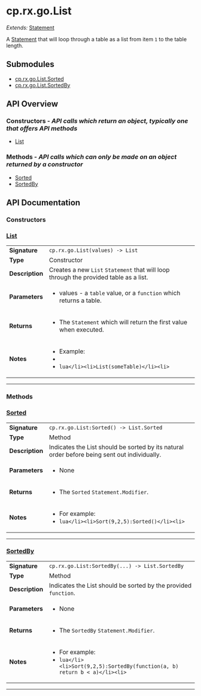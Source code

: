 # cp.rx.go.List

_Extends:_ [Statement](cp.rx.go.Statement.md)

A [Statement](cp.rx.go.Statement.md) that will loop through a table as a list from item `1` to the table length.

## Submodules
 * [cp.rx.go.List.Sorted](cp.rx.go.List.Sorted.md)
 * [cp.rx.go.List.SortedBy](cp.rx.go.List.SortedBy.md)

## API Overview
### **Constructors** - _API calls which return an object, typically one that offers API methods_
 * [List](#list)

### **Methods** - _API calls which can only be made on an object returned by a constructor_
 * [Sorted](#sorted)
 * [SortedBy](#sortedby)


## API Documentation

### Constructors


### [List](#list)

|                                             |                                                                                     |
| --------------------------------------------|-------------------------------------------------------------------------------------|
| **Signature**                               | `cp.rx.go.List(values) -> List`                                                                    |
| **Type**                                    | Constructor                                                                     |
| **Description**                             | Creates a new `List` `Statement` that will loop through the provided table as a list.                                                                     |
| **Parameters**                              | <ul><li>values  - a `table` value, or a `function` which returns a table.</li></ul> |
| **Returns**                                 | <ul><li>The `Statement` which will return the first value when executed.</li></ul>          |
| **Notes**                                   | <ul><li>Example:</li><li></li><li>```lua</li><li>List(someTable)</li><li>```</li></ul>                |

---
### Methods


### [Sorted](#sorted)

|                                             |                                                                                     |
| --------------------------------------------|-------------------------------------------------------------------------------------|
| **Signature**                               | `cp.rx.go.List:Sorted() -> List.Sorted`                                                                    |
| **Type**                                    | Method                                                                     |
| **Description**                             | Indicates the List should be sorted by its natural order before being sent out individually.                                                                     |
| **Parameters**                              | <ul><li>None</li></ul> |
| **Returns**                                 | <ul><li>The `Sorted` `Statement.Modifier`.</li></ul>          |
| **Notes**                                   | <ul><li>For example:</li><li>```lua</li><li>Sort(9,2,5):Sorted()</li><li>```</li></ul>                |

---

### [SortedBy](#sortedby)

|                                             |                                                                                     |
| --------------------------------------------|-------------------------------------------------------------------------------------|
| **Signature**                               | `cp.rx.go.List:SortedBy(...) -> List.SortedBy`                                                                    |
| **Type**                                    | Method                                                                     |
| **Description**                             | Indicates the List should be sorted by the provided `function`.                                                                     |
| **Parameters**                              | <ul><li>None</li></ul> |
| **Returns**                                 | <ul><li>The `SortedBy` `Statement.Modifier`.</li></ul>          |
| **Notes**                                   | <ul><li>For example:</li><li>```lua</li><li>Sort(9,2,5):SortedBy(function(a, b) return b < a)</li><li>```</li></ul>                |

---
